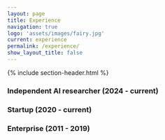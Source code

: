 ```yaml
---
layout: page
title: Experience
navigation: true
logo: 'assets/images/fairy.jpg'
current: experience
permalink: /experience/
show_layout_title: false
---
```


{% include section-header.html %}

### Independent AI researcher (2024 - current)

### Startup (2020 - current)

### Enterprise (2011 - 2019)